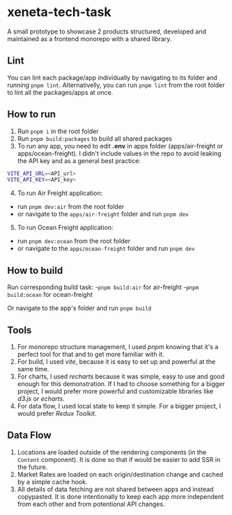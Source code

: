 # xeneta-tech-task

A small prototype to showcase 2 products structured, developed and maintained as a frontend monorepo with a shared library.

## Lint

You can lint each package/app individually by navigating to its folder and running `pnpm lint`. Alternativelly, you can run `pnpm lint` from the root folder to lint all the packages/apps at once.

## How to run

1. Run `pnpm i` in the root folder
2. Run `pnpm build:packages` to build all shared packages
3. To run any app, you need to edit **.env** in apps folder (apps/air-freight or apps/ocean-freight). I didn't include values in the repo to avoid leaking the API key and as a general best practice:

```bash
VITE_API_URL=<API_url>
VITE_API_KEY=<API_key>
```

4. To run Air Freight application:

- run `pnpm dev:air` from the root folder
- or navigate to the `apps/air-freight` folder and run `pnpm dev`

5. To run Ocean Freight application:

- run `pnpm dev:ocean` from the root folder
- or navigate to the `apps/ocean-freight` folder and run `pnpm dev`

## How to build

Run corresponding build task:
-`pnpm build:air` for air-freight
-`pnpm build:ocean` for ocean-freight

Or navigate to the app's folder and run `pnpm build`

## Tools

1. For monorepo structure management, I used _pnpm_ knowing that it's a perfect tool for that and to get more familiar with it.
2. For build, I used _vite_, because it is easy to set up and powerful at the same time.
3. For charts, I used _recharts_ because it was simple, easy to use and good enough for this demonstration. If I had to choose something for a bigger project, I would prefer more powerful and customizable libraries like _d3.js_ or _echarts_.
4. For data flow, I used local state to keep it simple. For a bigger project, I would prefer _Redux Toolkit_.

## Data Flow

1. Locations are loaded outside of the rendering components (in the `Content` component). It is done so that if would be easier to add SSR in the future.
2. Market Rates are loaded on each origin/destination change and cached by a simple cache hook.
3. All details of data fetching are not shared between apps and instead copypasted. It is done intentionally to keep each app more independent from each other and from potentional API changes.
